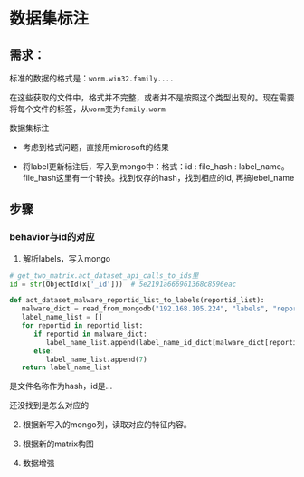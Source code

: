 # 数据集标注

## 需求：
标准的数据的格式是：`worm.win32.family....`

在这些获取的文件中，格式并不完整，或者并不是按照这个类型出现的。现在需要将每个文件的标签，从`worm`变为`family.worm`

数据集标注

- 考虑到格式问题，直接用microsoft的结果

- 将label更新标注后，写入到mongo中：格式：id : file_hash : label_name。file_hash这里有一个转换。找到仅存的hash，找到相应的id, 再搞lebel_name



## 步骤
### behavior与id的对应

1. 解析labels，写入mongo


```python
# get_two_matrix.act_dataset_api_calls_to_ids里
id = str(ObjectId(x['_id']))  # 5e2191a666961368c8596eac

def act_dataset_malware_reportid_list_to_labels(reportid_list):
   malware_dict = read_from_mongodb("192.168.105.224", "labels", "reportid_to_label_kind_name")
   label_name_list = []
   for reportid in reportid_list:
      if reportid in malware_dict:
         label_name_list.append(label_name_id_dict[malware_dict[reportid]['label_name']])
      else:
         label_name_list.append(7)
   return label_name_list

```
是文件名称作为hash，id是... 

还没找到是怎么对应的

2. 根据新写入的mongo列，读取对应的特征内容。

3. 根据新的matrix构图

4. 数据增强
